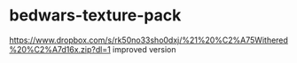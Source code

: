 # bedwars-texture-pack

https://www.dropbox.com/s/rk50no33sho0dxj/%21%20%C2%A75Withered%20%C2%A7d16x.zip?dl=1 improved version
